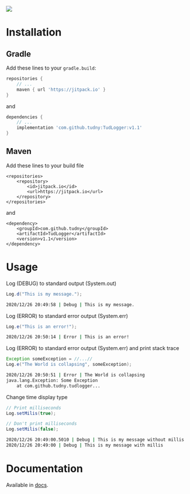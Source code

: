 [![](https://jitpack.io/v/tudny/TudLogger.svg)](https://jitpack.io/#tudny/TudLogger)

# Installation
## Gradle
Add these lines to your `gradle.build`:

```gradle
repositories {
    // ...
    maven { url 'https://jitpack.io' }
}
```

and

```gradle
dependencies {
    // ...
    implementation 'com.github.tudny:TudLogger:v1.1'
}
```

## Maven
Add these lines to your build file
```maven
<repositories>
    <repository>
        <id>jitpack.io</id>
        <url>https://jitpack.io</url>
    </repository>
</repositories>

```
and
```maven
<dependency>
    <groupId>com.github.tudny</groupId>
    <artifactId>TudLogger</artifactId>
    <version>v1.1</version>
</dependency>
```

# Usage
Log (DEBUG) to standard output (System.out)
```java
Log.d("This is my message.");
```

````bash
2020/12/26 20:49:58 | Debug | This is my message.
````

Log (ERROR) to standard error output (System.err)
```java
Log.e("This is an error!");
```

```bash
2020/12/26 20:50:14 | Error | This is an error!
```

Log (ERROR) to standard error output (System.err) and print stack trace
```java
Exception someException = //...//
Log.e("The World is collapsing", someException);
```

```bash
2020/12/26 20:50:51 | Error | The World is collapsing
java.lang.Exception: Some Exception
	at com.github.tudny.tudlogger...
```

Change time display type
```java
// Print milliseconds
Log.setMilis(true);

// Don't print milliseconds
Log.setMilis(false);
```

```bash
2020/12/26 20:49:00.5010 | Debug | This is my message without millis 
2020/12/26 20:49:00 | Debug | This is my message with millis 
```

# Documentation
Available in [docs](https://tudny.github.io/TudLogger/).
